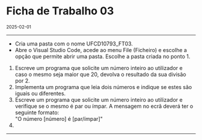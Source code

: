 <h1>Ficha de Trabalho 03</h1>
<small>2025-02-01</small>
<br>

<hr>
<ul>
<li> Cria uma pasta com o nome UFCD10793_FT03.</li>

<li> Abre o Visual Studio Code, acede ao menu File (Ficheiro) e escolhe a opção que permite abrir uma pasta. Escolhe a pasta criada no ponto 1.
</li>
</ul>

<ol>
<li> 
    Escreve um programa que solicite um número inteiro ao utilizador e caso o mesmo seja maior que 20, devolva o resultado da sua divisão por 2.
</li>

<li> 
    Implementa um programa que leia dois números e indique se estes são iguais ou diferentes.
</li>

<li> 
Escreve um programa que solicite um número inteiro ao utilizador e verifique se o mesmo é par ou ímpar. A mensagem no ecrã deverá ter o seguinte formato:<br>
"O número [número] é [par/ímpar]"
</li>

<li> 


</li>

</ol>
<hr>
